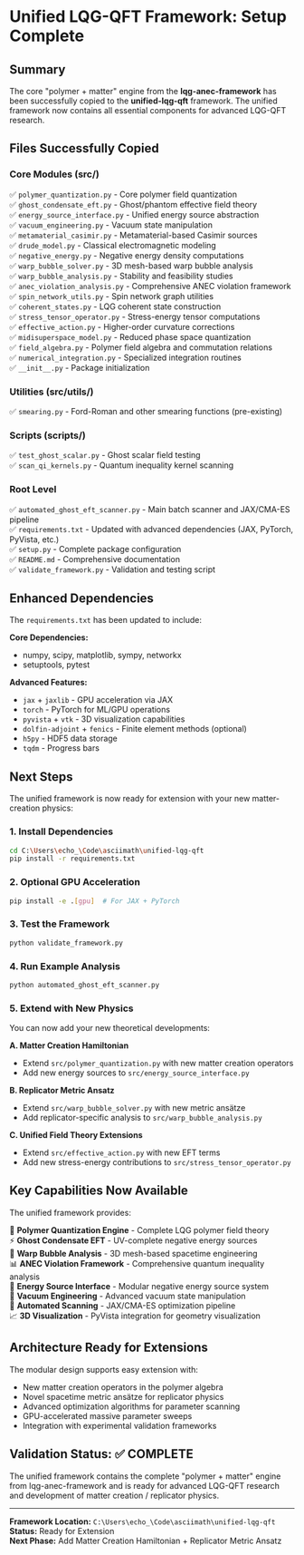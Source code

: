 # Unified LQG-QFT Framework: Setup Complete

## Summary

The core "polymer + matter" engine from the **lqg-anec-framework** has been successfully copied to the **unified-lqg-qft** framework. The unified framework now contains all essential components for advanced LQG-QFT research.

## Files Successfully Copied

### Core Modules (src/)
✅ `polymer_quantization.py` - Core polymer field quantization  
✅ `ghost_condensate_eft.py` - Ghost/phantom effective field theory  
✅ `energy_source_interface.py` - Unified energy source abstraction  
✅ `vacuum_engineering.py` - Vacuum state manipulation  
✅ `metamaterial_casimir.py` - Metamaterial-based Casimir sources  
✅ `drude_model.py` - Classical electromagnetic modeling  
✅ `negative_energy.py` - Negative energy density computations  
✅ `warp_bubble_solver.py` - 3D mesh-based warp bubble analysis  
✅ `warp_bubble_analysis.py` - Stability and feasibility studies  
✅ `anec_violation_analysis.py` - Comprehensive ANEC violation framework  
✅ `spin_network_utils.py` - Spin network graph utilities  
✅ `coherent_states.py` - LQG coherent state construction  
✅ `stress_tensor_operator.py` - Stress-energy tensor computations  
✅ `effective_action.py` - Higher-order curvature corrections  
✅ `midisuperspace_model.py` - Reduced phase space quantization  
✅ `field_algebra.py` - Polymer field algebra and commutation relations  
✅ `numerical_integration.py` - Specialized integration routines  
✅ `__init__.py` - Package initialization  

### Utilities (src/utils/)
✅ `smearing.py` - Ford-Roman and other smearing functions (pre-existing)

### Scripts (scripts/)
✅ `test_ghost_scalar.py` - Ghost scalar field testing  
✅ `scan_qi_kernels.py` - Quantum inequality kernel scanning  

### Root Level
✅ `automated_ghost_eft_scanner.py` - Main batch scanner and JAX/CMA-ES pipeline  
✅ `requirements.txt` - Updated with advanced dependencies (JAX, PyTorch, PyVista, etc.)  
✅ `setup.py` - Complete package configuration  
✅ `README.md` - Comprehensive documentation  
✅ `validate_framework.py` - Validation and testing script  

## Enhanced Dependencies

The `requirements.txt` has been updated to include:

**Core Dependencies:**
- numpy, scipy, matplotlib, sympy, networkx
- setuptools, pytest

**Advanced Features:**
- `jax` + `jaxlib` - GPU acceleration via JAX
- `torch` - PyTorch for ML/GPU operations  
- `pyvista` + `vtk` - 3D visualization capabilities
- `dolfin-adjoint` + `fenics` - Finite element methods (optional)
- `h5py` - HDF5 data storage
- `tqdm` - Progress bars

## Next Steps

The unified framework is now ready for extension with your new matter-creation physics:

### 1. Install Dependencies
```bash
cd C:\Users\echo_\Code\asciimath\unified-lqg-qft
pip install -r requirements.txt
```

### 2. Optional GPU Acceleration
```bash
pip install -e .[gpu]  # For JAX + PyTorch
```

### 3. Test the Framework
```bash
python validate_framework.py
```

### 4. Run Example Analysis
```bash
python automated_ghost_eft_scanner.py
```

### 5. Extend with New Physics

You can now add your new theoretical developments:

**A. Matter Creation Hamiltonian**
- Extend `src/polymer_quantization.py` with new matter creation operators
- Add new energy sources to `src/energy_source_interface.py`

**B. Replicator Metric Ansatz**  
- Extend `src/warp_bubble_solver.py` with new metric ansätze
- Add replicator-specific analysis to `src/warp_bubble_analysis.py`

**C. Unified Field Theory Extensions**
- Extend `src/effective_action.py` with new EFT terms
- Add new stress-energy contributions to `src/stress_tensor_operator.py`

## Key Capabilities Now Available

The unified framework provides:

🔬 **Polymer Quantization Engine** - Complete LQG polymer field theory  
⚡ **Ghost Condensate EFT** - UV-complete negative energy sources  
🌌 **Warp Bubble Analysis** - 3D mesh-based spacetime engineering  
📊 **ANEC Violation Framework** - Comprehensive quantum inequality analysis  
🎯 **Energy Source Interface** - Modular negative energy source system  
💨 **Vacuum Engineering** - Advanced vacuum state manipulation  
🔧 **Automated Scanning** - JAX/CMA-ES optimization pipeline  
📈 **3D Visualization** - PyVista integration for geometry visualization  

## Architecture Ready for Extensions

The modular design supports easy extension with:
- New matter creation operators in the polymer algebra
- Novel spacetime metric ansätze for replicator physics  
- Advanced optimization algorithms for parameter scanning
- GPU-accelerated massive parameter sweeps
- Integration with experimental validation frameworks

## Validation Status: ✅ COMPLETE

The unified framework contains the complete "polymer + matter" engine from lqg-anec-framework and is ready for advanced LQG-QFT research and development of matter creation / replicator physics.

---

**Framework Location:** `C:\Users\echo_\Code\asciimath\unified-lqg-qft`  
**Status:** Ready for Extension  
**Next Phase:** Add Matter Creation Hamiltonian + Replicator Metric Ansatz
